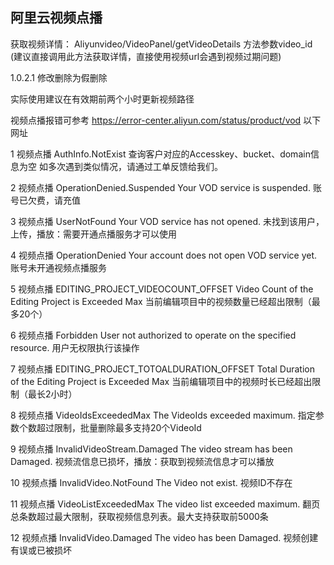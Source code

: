 ## 阿里云视频点播

获取视频详情： Aliyunvideo/VideoPanel/getVideoDetails 方法参数video_id
(建议直接调用此方法获取详情，直接使用视频url会遇到视频过期问题)

1.0.2.1 修改删除为假删除

实际使用建议在有效期前两个小时更新视频路径

视频点播报错可参考 https://error-center.aliyun.com/status/product/vod 以下网址

1	视频点播	AuthInfo.NotExist	查询客户对应的Accesskey、bucket、domain信息为空	如多次遇到类似情况，请通过工单反馈给我们。

2	视频点播	OperationDenied.Suspended	Your VOD service is suspended.	账号已欠费，请充值

3	视频点播	UserNotFound	Your VOD service has not opened.	未找到该用户，上传，播放：需要开通点播服务才可以使用

4	视频点播	OperationDenied	Your account does not open VOD service yet.	账号未开通视频点播服务

5	视频点播	EDITING_PROJECT_VIDEOCOUNT_OFFSET	Video Count of the Editing Project is Exceeded Max	当前编辑项目中的视频数量已经超出限制（最多20个）

6	视频点播	Forbidden	User not authorized to operate on the specified resource.	用户无权限执行该操作

7	视频点播	EDITING_PROJECT_TOTOALDURATION_OFFSET	Total Duration of the Editing Project is Exceeded Max	当前编辑项目中的视频时长已经超出限制（最长2小时）

8	视频点播	VideoIdsExceededMax	The VideoIds exceeded maximum.	指定参数个数超过限制，批量删除最多支持20个VideoId

9	视频点播	InvalidVideoStream.Damaged	The video stream has been Damaged.	视频流信息已损坏，播放：获取到视频流信息才可以播放

10	视频点播	InvalidVideo.NotFound	The Video not exist.	视频ID不存在

11	视频点播	VideoListExceededMax	The video list exceeded maximum.	翻页总条数超过最大限制，获取视频信息列表。最大支持获取前5000条

12	视频点播	InvalidVideo.Damaged	The video has been Damaged.	视频创建有误或已被损坏

